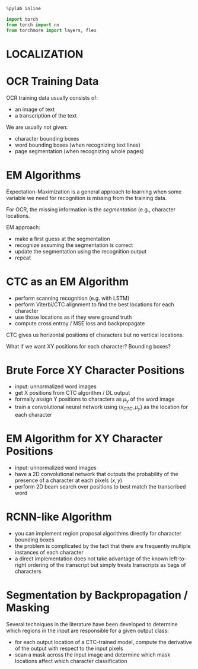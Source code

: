 ```python
%pylab inline
```

```python
import torch
from torch import nn
from torchmore import layers, flex
```


# LOCALIZATION


# OCR Training Data

OCR training data usually consists of:

- an image of text
- a transcription of the text

We are usually not given:

- character bounding boxes
- word bounding boxes (when recognizing text lines)
- page segmentation (when recognizing whole pages)


# EM Algorithms

Expectation-Maximization is a general approach to learning when some variable we need for recognition is missing from the training data.

For OCR, the missing information is the _segmentation_ (e.g., character locations.

EM approach:
- make a first guess at the segmentation
- recognize assuming the segmentation is correct
- update the segmentation using the recognition output
- repeat


# CTC as an EM Algorithm

- perform scanning recognition (e.g. with LSTM)
- perform Viterbi/CTC alignment to find the best locations for each character
- use those locations as if they were ground truth
- compute cross entroy / MSE loss and backpropagate

CTC gives us horizontal positions of characters but no vertical locations.

What if we want XY positions for each character? Bounding boxes?


# Brute Force XY Character Positions

- input: unnormalized word images
- get X positions from CTC algorithm / DL output
- formally assign Y positions to characters as $\mu_y$ of the word image
- train a convolutional neural network using $(x_{CTC}, \mu_y)$ as the location for each character


# EM Algorithm for XY Character Positions

- input: unnormalized word images
- have a 2D convolutional network that outputs the probability of the presence of a character at each pixels $(x, y)$
- perform 2D beam search over positions to best match the transcribed word

# RCNN-like Algorithm

- you can implement region proposal algorithms directly for character bounding boxes
- the problem is complicated by the fact that there are frequently multiple instances of each character
- a direct implementation does not take advantage of the known left-to-right ordering of the transcript but simply treats transcripts as bags of characters


# Segmentation by Backpropagation / Masking

Several techniques in the literature have been developed to determine which regions in the input are responsible for a given output class:

- for each output location of a CTC-trained model, compute the derivative of the output with respect to the input pixels
- scan a mask across the input image and determine which mask locations affect which character classification

